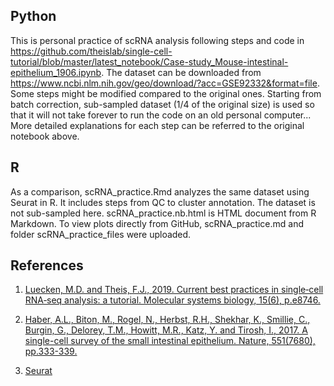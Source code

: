## Python
This is personal practice of scRNA analysis following steps and code in https://github.com/theislab/single-cell-tutorial/blob/master/latest_notebook/Case-study_Mouse-intestinal-epithelium_1906.ipynb. The dataset can be downloaded from https://www.ncbi.nlm.nih.gov/geo/download/?acc=GSE92332&format=file. Some steps might be modified compared to the original ones. Starting from batch correction, sub-sampled dataset (1/4 of the original size) is used so that it will not take forever to run the code on an old personal computer... More detailed explanations for each step can be referred to the original notebook above.

## R
As a comparison, scRNA_practice.Rmd analyzes the same dataset using Seurat in R. It includes steps from QC to cluster annotation. The dataset is not sub-sampled here. scRNA_practice.nb.html is HTML document from R Markdown. To view plots directly from GitHub, scRNA_practice.md and folder scRNA_practice_files were uploaded.

## References
1. [Luecken, M.D. and Theis, F.J., 2019. Current best practices in single‐cell RNA‐seq analysis: a tutorial. Molecular systems biology, 15(6), p.e8746.](https://www.embopress.org/doi/full/10.15252/msb.20188746)

2. [Haber, A.L., Biton, M., Rogel, N., Herbst, R.H., Shekhar, K., Smillie, C., Burgin, G., Delorey, T.M., Howitt, M.R., Katz, Y. and Tirosh, I., 2017. A single-cell survey of the small intestinal epithelium. Nature, 551(7680), pp.333-339.](https://www.nature.com/articles/nature24489)

3. [Seurat](https://satijalab.org/seurat/vignettes.html)